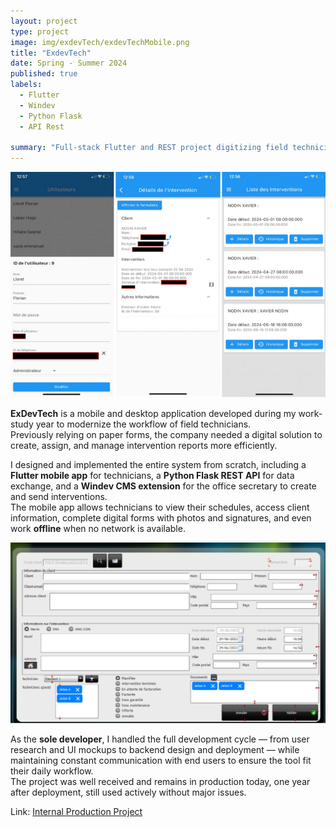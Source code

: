 ```yaml
---
layout: project
type: project
image: img/exdevTech/exdevTechMobile.png
title: "ExdevTech"
date: Spring - Summer 2024
published: true
labels:
  - Flutter
  - Windev
  - Python Flask
  - API Rest
  
summary: "Full-stack Flutter and REST project digitizing field technicians’ workflows, still in production today."
---
```


<img class="img-fluid" src="../img/exdevTech/exdevTechMobile.png">

**ExDevTech** is a mobile and desktop application developed during my work-study year to modernize the workflow of field technicians.  
Previously relying on paper forms, the company needed a digital solution to create, assign, and manage intervention reports more efficiently.

I designed and implemented the entire system from scratch, including a **Flutter mobile app** for technicians, a **Python Flask REST API** for data exchange, and a **Windev CMS extension** for the office secretary to create and send interventions.  
The mobile app allows technicians to view their schedules, access client information, complete digital forms with photos and signatures, and even work **offline** when no network is available.

<img class="img-fluid" src="../img/exdevTech/exdevTechFormDesktop.png">

As the **sole developer**, I handled the full development cycle — from user research and UI mockups to backend design and deployment — while maintaining constant communication with end users to ensure the tool fit their daily workflow.  
The project was well received and remains in production today, one year after deployment, still used actively without major issues.

Link: <a href="#">Internal Production Project</a>


